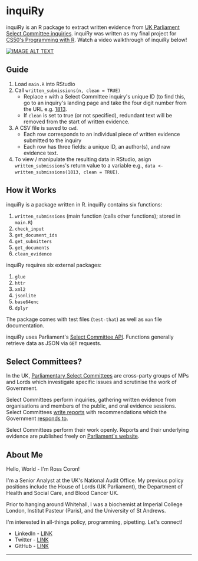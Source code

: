 # inquiRy

inquiRy is an R package to extract written evidence from [UK Parliament Select Committee inquiries](https://www.parliament.uk/about/how/committees/select/). inquiRy was written as my final project for [CS50's Programming with R](https://cs50.harvard.edu/r/2024/). Watch a video walkthrough of inquiRy below!

[![IMAGE ALT TEXT](http://img.youtube.com/vi/BC2qRJJzJlY/0.jpg)](http://www.youtube.com/watch?v=BC2qRJJzJlY&ab_channel=RossCoron "inquiRy")

## Guide

1. Load `main.R` into RStudio
2. Call `written_submissions(n, clean = TRUE)`
	* Replace `n` with a Select Committee inquiry's unique ID (to find this, go to an inquiry's landing page and take the four digit number from the URL e.g. [1813](committees.parliament.uk/work/1813/industrial-strategy-inquiry/).
	* If `clean` is set to true (or not specified), redundant text will be removed from the start of written evidence.
3. A CSV file is saved to `cwd`.
	*	Each row corresponds to an individual piece of written evidence submitted to the inquiry
	*	Each row has three fields: a unique ID, an author(s), and raw evidence text.
4. To view / manipulate the resulting data in RStudio, asign `written_submissions`'s return value to a variable e.g., `data <- written_submissions(1813, clean = TRUE)`.

## How it Works

inquiRy is a package written in R. inquiRy contains six functions:
1. `written_submissions` (main function (calls other functions); stored in `main.R`)
2. `check_input`
3. `get_document_ids`
4. `get_submitters`
5. `get_documents`
6. `clean_evidence`

inquiRy requires six external packages:
1. `glue`
2. `httr`
3. `xml2`
4. `jsonlite`
5. `base64enc`
6. `dplyr`

The package comes with test files (`test-that`) as well as `man` file documentation.

inquiRy uses Parliament's [Select Committee API](https://committees-api.parliament.uk/index.html). Functions generally retrieve data as JSON via `GET` requests.

## Select Committees?

In the UK, [Parliamentary Select Committees](https://www.instituteforgovernment.org.uk/explainer/select-committees) are cross-party groups of MPs and Lords which investigate specific issues and scrutinise the work of Government.

Select Committees perform inquiries, gathering written evidence from organisations and members of the public, and oral evidence sessions. Select Committees [write reports](https://committees.parliament.uk/publications/42335/documents/210453/default/) with recommendations which the Government [responds to](https://committees.parliament.uk/publications/43083/documents/214368/default/). 

Select Committees perform their work openly. Reports and their underlying evidence are published freely on [Parliament's website](https://www.parliament.uk/).

## About Me

Hello, World - I'm Ross Coron!

I'm a Senior Analyst at the UK's National Audit Office. My previous policy positions include the House of Lords (UK Parliament), the Department of Health and Social Care, and Blood Cancer UK. 

Prior to hanging around Whitehall, I was a biochemist at Imperial College London, Institut Pasteur (Paris), and the University of St Andrews.

I'm interested in all-things policy, programming, pipetting. Let's connect!
-   LinkedIn -  [LINK](https://www.linkedin.com/in/ross-coron/)
-   Twitter -  [LINK](https://twitter.com/Ross_Coron)
-   GitHub -  [LINK](https://github.com/Ross-Coron)

---
